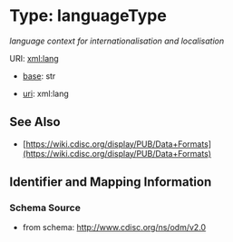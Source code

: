 # Type: languageType




_language context for internationalisation and localisation_



URI: [xml:lang](http://www.w3.org/XML/1998/namespacelang)

* [base](https://w3id.org/linkml/base): str

* [uri](https://w3id.org/linkml/uri): xml:lang









## See Also

* [https://wiki.cdisc.org/display/PUB/Data+Formats](https://wiki.cdisc.org/display/PUB/Data+Formats)

## Identifier and Mapping Information







### Schema Source


* from schema: http://www.cdisc.org/ns/odm/v2.0



